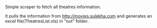 
Simple scraper to fetch all theatres information.

It pulls the information from http://movies.sulekha.com and generates an excel file(TheatresList.xls) in "out" folder.
